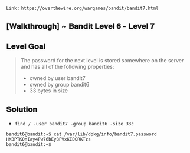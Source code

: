 `Link` : `https://overthewire.org/wargames/bandit/bandit7.html`

## [𝐖𝐚𝐥𝐤𝐭𝐡𝐫𝐨𝐮𝐠𝐡] ~ 𝐁𝐚𝐧𝐝𝐢𝐭 𝐋𝐞𝐯𝐞𝐥 𝟔 - 𝐋𝐞𝐯𝐞𝐥 𝟕
## 𝐋𝐞𝐯𝐞𝐥 𝐆𝐨𝐚𝐥
> The password for the next level is stored somewhere on the server and has all of the following properties:
> - owned by user bandit7
> - owned by group bandit6
> - 33 bytes in size

## 𝐒𝐨𝐥𝐮𝐭𝐢𝐨𝐧

- `find / -user bandit7 -group bandit6 -size 33c`

```
bandit6@bandit:~$ cat /var/lib/dpkg/info/bandit7.password
HKBPTKQnIay4Fw76bEy8PVxKEDQRKTzs
bandit6@bandit:~$ 
```
